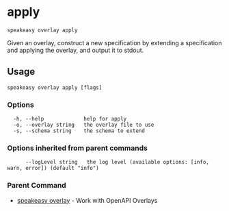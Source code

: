 # apply  
`speakeasy overlay apply`  


Given an overlay, construct a new specification by extending a specification and applying the overlay, and output it to stdout.  

## Usage

```
speakeasy overlay apply [flags]
```

### Options

```
  -h, --help             help for apply
  -o, --overlay string   the overlay file to use
  -s, --schema string    the schema to extend
```

### Options inherited from parent commands

```
      --logLevel string   the log level (available options: [info, warn, error]) (default "info")
```

### Parent Command

* [speakeasy overlay](README.md)	 - Work with OpenAPI Overlays
